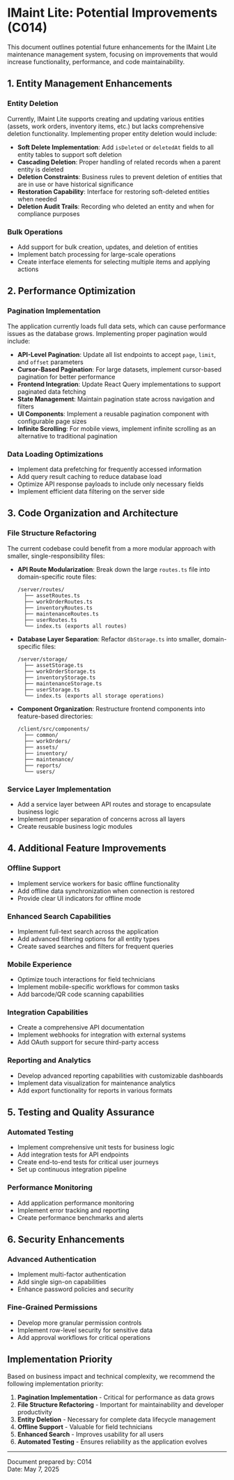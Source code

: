 # IMaint Lite: Potential Improvements (C014)

This document outlines potential future enhancements for the IMaint Lite maintenance management system, focusing on improvements that would increase functionality, performance, and code maintainability.

## 1. Entity Management Enhancements

### Entity Deletion
Currently, IMaint Lite supports creating and updating various entities (assets, work orders, inventory items, etc.) but lacks comprehensive deletion functionality. Implementing proper entity deletion would include:

- **Soft Delete Implementation**: Add `isDeleted` or `deletedAt` fields to all entity tables to support soft deletion
- **Cascading Deletion**: Proper handling of related records when a parent entity is deleted
- **Deletion Constraints**: Business rules to prevent deletion of entities that are in use or have historical significance
- **Restoration Capability**: Interface for restoring soft-deleted entities when needed
- **Deletion Audit Trails**: Recording who deleted an entity and when for compliance purposes

### Bulk Operations
- Add support for bulk creation, updates, and deletion of entities
- Implement batch processing for large-scale operations
- Create interface elements for selecting multiple items and applying actions

## 2. Performance Optimization

### Pagination Implementation
The application currently loads full data sets, which can cause performance issues as the database grows. Implementing proper pagination would include:

- **API-Level Pagination**: Update all list endpoints to accept `page`, `limit`, and `offset` parameters
- **Cursor-Based Pagination**: For large datasets, implement cursor-based pagination for better performance
- **Frontend Integration**: Update React Query implementations to support paginated data fetching
- **State Management**: Maintain pagination state across navigation and filters
- **UI Components**: Implement a reusable pagination component with configurable page sizes
- **Infinite Scrolling**: For mobile views, implement infinite scrolling as an alternative to traditional pagination

### Data Loading Optimizations
- Implement data prefetching for frequently accessed information
- Add query result caching to reduce database load
- Optimize API response payloads to include only necessary fields
- Implement efficient data filtering on the server side

## 3. Code Organization and Architecture

### File Structure Refactoring
The current codebase could benefit from a more modular approach with smaller, single-responsibility files:

- **API Route Modularization**: Break down the large `routes.ts` file into domain-specific route files:
  ```
  /server/routes/
    ├── assetRoutes.ts
    ├── workOrderRoutes.ts
    ├── inventoryRoutes.ts
    ├── maintenanceRoutes.ts
    ├── userRoutes.ts
    └── index.ts (exports all routes)
  ```

- **Database Layer Separation**: Refactor `dbStorage.ts` into smaller, domain-specific files:
  ```
  /server/storage/
    ├── assetStorage.ts
    ├── workOrderStorage.ts
    ├── inventoryStorage.ts
    ├── maintenanceStorage.ts
    ├── userStorage.ts
    └── index.ts (exports all storage operations)
  ```

- **Component Organization**: Restructure frontend components into feature-based directories:
  ```
  /client/src/components/
    ├── common/
    ├── workOrders/
    ├── assets/
    ├── inventory/
    ├── maintenance/
    ├── reports/
    └── users/
  ```

### Service Layer Implementation
- Add a service layer between API routes and storage to encapsulate business logic
- Implement proper separation of concerns across all layers
- Create reusable business logic modules

## 4. Additional Feature Improvements

### Offline Support
- Implement service workers for basic offline functionality
- Add offline data synchronization when connection is restored
- Provide clear UI indicators for offline mode

### Enhanced Search Capabilities
- Implement full-text search across the application
- Add advanced filtering options for all entity types
- Create saved searches and filters for frequent queries

### Mobile Experience
- Optimize touch interactions for field technicians
- Implement mobile-specific workflows for common tasks
- Add barcode/QR code scanning capabilities

### Integration Capabilities
- Create a comprehensive API documentation
- Implement webhooks for integration with external systems
- Add OAuth support for secure third-party access

### Reporting and Analytics
- Develop advanced reporting capabilities with customizable dashboards
- Implement data visualization for maintenance analytics
- Add export functionality for reports in various formats

## 5. Testing and Quality Assurance

### Automated Testing
- Implement comprehensive unit tests for business logic
- Add integration tests for API endpoints
- Create end-to-end tests for critical user journeys
- Set up continuous integration pipeline

### Performance Monitoring
- Add application performance monitoring
- Implement error tracking and reporting
- Create performance benchmarks and alerts

## 6. Security Enhancements

### Advanced Authentication
- Implement multi-factor authentication
- Add single sign-on capabilities
- Enhance password policies and security

### Fine-Grained Permissions
- Develop more granular permission controls
- Implement row-level security for sensitive data
- Add approval workflows for critical operations

## Implementation Priority

Based on business impact and technical complexity, we recommend the following implementation priority:

1. **Pagination Implementation** - Critical for performance as data grows
2. **File Structure Refactoring** - Important for maintainability and developer productivity
3. **Entity Deletion** - Necessary for complete data lifecycle management
4. **Offline Support** - Valuable for field technicians
5. **Enhanced Search** - Improves usability for all users
6. **Automated Testing** - Ensures reliability as the application evolves

---

Document prepared by: C014  
Date: May 7, 2025 